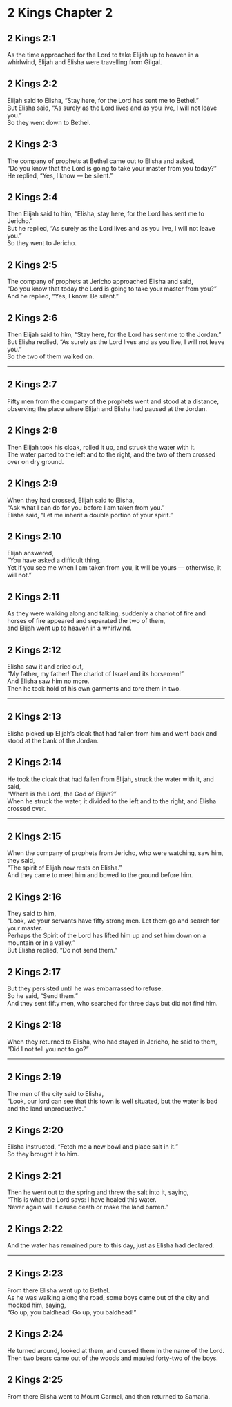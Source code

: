 # 2 Kings Chapter 2

## 2 Kings 2:1

As the time approached for the Lord to take Elijah up to heaven in a whirlwind, Elijah and Elisha were travelling from Gilgal.

## 2 Kings 2:2

Elijah said to Elisha, “Stay here, for the Lord has sent me to Bethel.”  
But Elisha said, “As surely as the Lord lives and as you live, I will not leave you.”  
So they went down to Bethel.

## 2 Kings 2:3

The company of prophets at Bethel came out to Elisha and asked,  
“Do you know that the Lord is going to take your master from you today?”  
He replied, “Yes, I know — be silent.”

## 2 Kings 2:4

Then Elijah said to him, “Elisha, stay here, for the Lord has sent me to Jericho.”  
But he replied, “As surely as the Lord lives and as you live, I will not leave you.”  
So they went to Jericho.

## 2 Kings 2:5

The company of prophets at Jericho approached Elisha and said,  
“Do you know that today the Lord is going to take your master from you?”  
And he replied, “Yes, I know. Be silent.”

## 2 Kings 2:6

Then Elijah said to him, “Stay here, for the Lord has sent me to the Jordan.”  
But Elisha replied, “As surely as the Lord lives and as you live, I will not leave you.”  
So the two of them walked on.

---

## 2 Kings 2:7

Fifty men from the company of the prophets went and stood at a distance, observing the place where Elijah and Elisha had paused at the Jordan.

## 2 Kings 2:8

Then Elijah took his cloak, rolled it up, and struck the water with it.  
The water parted to the left and to the right, and the two of them crossed over on dry ground.

## 2 Kings 2:9

When they had crossed, Elijah said to Elisha,  
“Ask what I can do for you before I am taken from you.”  
Elisha said, “Let me inherit a double portion of your spirit.”

## 2 Kings 2:10

Elijah answered,  
“You have asked a difficult thing.  
Yet if you see me when I am taken from you, it will be yours — otherwise, it will not.”

## 2 Kings 2:11

As they were walking along and talking, suddenly a chariot of fire and horses of fire appeared and separated the two of them,  
and Elijah went up to heaven in a whirlwind.

## 2 Kings 2:12

Elisha saw it and cried out,  
“My father, my father! The chariot of Israel and its horsemen!”  
And Elisha saw him no more.  
Then he took hold of his own garments and tore them in two.

---

## 2 Kings 2:13

Elisha picked up Elijah’s cloak that had fallen from him and went back and stood at the bank of the Jordan.

## 2 Kings 2:14

He took the cloak that had fallen from Elijah, struck the water with it, and said,  
“Where is the Lord, the God of Elijah?”  
When he struck the water, it divided to the left and to the right, and Elisha crossed over.

---

## 2 Kings 2:15

When the company of prophets from Jericho, who were watching, saw him, they said,  
“The spirit of Elijah now rests on Elisha.”  
And they came to meet him and bowed to the ground before him.

## 2 Kings 2:16

They said to him,  
“Look, we your servants have fifty strong men. Let them go and search for your master.  
Perhaps the Spirit of the Lord has lifted him up and set him down on a mountain or in a valley.”  
But Elisha replied, “Do not send them.”

## 2 Kings 2:17

But they persisted until he was embarrassed to refuse.  
So he said, “Send them.”  
And they sent fifty men, who searched for three days but did not find him.

## 2 Kings 2:18

When they returned to Elisha, who had stayed in Jericho, he said to them,  
“Did I not tell you not to go?”

---

## 2 Kings 2:19

The men of the city said to Elisha,  
“Look, our lord can see that this town is well situated, but the water is bad and the land unproductive.”

## 2 Kings 2:20

Elisha instructed, “Fetch me a new bowl and place salt in it.”  
So they brought it to him.

## 2 Kings 2:21

Then he went out to the spring and threw the salt into it, saying,  
“This is what the Lord says: I have healed this water.  
Never again will it cause death or make the land barren.”

## 2 Kings 2:22

And the water has remained pure to this day, just as Elisha had declared.

---

## 2 Kings 2:23

From there Elisha went up to Bethel.  
As he was walking along the road, some boys came out of the city and mocked him, saying,  
“Go up, you baldhead! Go up, you baldhead!”

## 2 Kings 2:24

He turned around, looked at them, and cursed them in the name of the Lord.  
Then two bears came out of the woods and mauled forty-two of the boys.

## 2 Kings 2:25

From there Elisha went to Mount Carmel, and then returned to Samaria.
